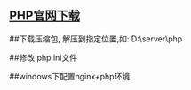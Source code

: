 ## [PHP官网下载](http://www.php.net/)

##下载压缩包, 解压到指定位置,如: 
D:\server\php

##修改 php.ini文件

##windows下配置nginx+php环境

